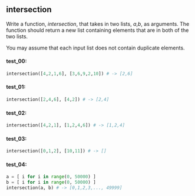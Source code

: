 ## intersection

Write a function, _intersection_, that takes in two lists, _a_,_b_, as arguments. The function
should return a new list containing elements that are in both of the two lists.

You may assume that each input list does not contain duplicate elements.

#### test_00:
```python
intersection([4,2,1,6], [3,6,9,2,10]) # -> [2,6]
```

#### test_01:
```python
intersection([2,4,6], [4,2]) # -> [2,4]
```

#### test_02:
```python
intersection([4,2,1], [1,2,4,6]) # -> [1,2,4]
```

#### test_03:
```python
intersection([0,1,2], [10,11]) # -> []
```

#### test_04:
```python
a = [ i for i in range(0, 50000) ]
b = [ i for i in range(0, 50000) ]
intersection(a, b) # -> [0,1,2,3,..., 49999]
```
